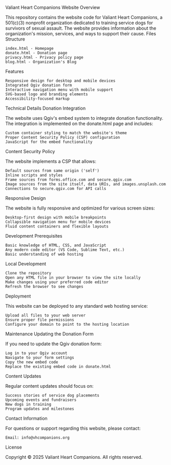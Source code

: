 Valiant Heart Companions Website
Overview

This repository contains the website code for Valiant Heart Companions, a 501(c)(3) nonprofit organization dedicated to training service dogs for survivors of sexual assault. The website provides information about the organization's mission, services, and ways to support their cause.
Files Structure

    index.html - Homepage
    donate.html - Donation page
    privacy.html - Privacy policy page
    blog.html - Organization's Blog


Features

    Responsive design for desktop and mobile devices
    Integrated Qgiv donation form
    Interactive navigation menu with mobile support
    SVG-based logo and branding elements
    Accessibility-focused markup

Technical Details
Donation Integration

The website uses Qgiv's embed system to integrate donation functionality. The integration is implemented on the donate.html page and includes:

    Custom container styling to match the website's theme
    Proper Content Security Policy (CSP) configuration
    JavaScript for the embed functionality

Content Security Policy

The website implements a CSP that allows:

    Default sources from same origin ('self')
    Inline scripts and styles
    Frame sources from forms.office.com and secure.qgiv.com
    Image sources from the site itself, data URIs, and images.unsplash.com
    Connections to secure.qgiv.com for API calls

Responsive Design

The website is fully responsive and optimized for various screen sizes:

    Desktop-first design with mobile breakpoints
    Collapsible navigation menu for mobile devices
    Fluid content containers and flexible layouts

Development
Prerequisites

    Basic knowledge of HTML, CSS, and JavaScript
    Any modern code editor (VS Code, Sublime Text, etc.)
    Basic understanding of web hosting

Local Development

    Clone the repository
    Open any HTML file in your browser to view the site locally
    Make changes using your preferred code editor
    Refresh the browser to see changes

Deployment

This website can be deployed to any standard web hosting service:

    Upload all files to your web server
    Ensure proper file permissions
    Configure your domain to point to the hosting location

Maintenance
Updating the Donation Form

If you need to update the Qgiv donation form:

    Log in to your Qgiv account
    Navigate to your form settings
    Copy the new embed code
    Replace the existing embed code in donate.html

Content Updates

Regular content updates should focus on:

    Success stories of service dog placements
    Upcoming events and fundraisers
    New dogs in training
    Program updates and milestones

Contact Information

For questions or support regarding this website, please contact:

    Email: info@vhcompanions.org

License

Copyright © 2025 Valiant Heart Companions. All rights reserved.
